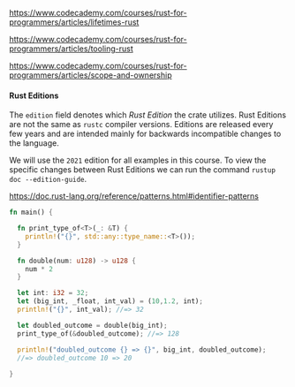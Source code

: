 

https://www.codecademy.com/courses/rust-for-programmers/articles/lifetimes-rust


https://www.codecademy.com/courses/rust-for-programmers/articles/tooling-rust


https://www.codecademy.com/courses/rust-for-programmers/articles/scope-and-ownership



#### Rust Editions

The `edition` field denotes which _Rust Edition_ the crate utilizes. Rust Editions are not the same as `rustc` compiler versions. Editions are released every few years and are intended mainly for backwards incompatible changes to the language.

We will use the `2021` edition for all examples in this course. To view the specific changes between Rust Editions we can run the command `rustup doc --edition-guide`.




https://doc.rust-lang.org/reference/patterns.html#identifier-patterns


```rust
fn main() {

  fn print_type_of<T>(_: &T) {
    println!("{}", std::any::type_name::<T>());
  }

  fn double(num: u128) -> u128 {
    num * 2
  }

  let int: i32 = 32;
  let (big_int, _float, int_val) = (10,1.2, int);
  println!("{}", int_val); //=> 32

  let doubled_outcome = double(big_int);
  print_type_of(&doubled_outcome); //=> 128

  println!("doubled_outcome {} => {}", big_int, doubled_outcome);
  //=> doubled_outcome 10 => 20
  
}

```



